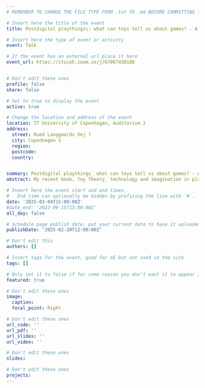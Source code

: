 ```yaml
---
# REMEMBER TO CHANGE THE FILE TYPE FROM .txt TO .md BEFORE COMMITTING THE ACTIVITY

# Insert here the title of the event
title: Postdigital playthings\: what can toys tell us about games? - A Talk by Seth Giddings

# Insert here the type of event or activity
event: Talk

# If the event has an external url place it here
event_url: https://itucph.zoom.us/j/67867438188


# Don't edit these ones
profile: false
share: false

# Set to true to display the event
active: true

# Change the location and address of the event
location: IT University of Copenhagen, Auditorium 2
address: 
  street: Rued Langgaards Vej 7
  city: Copenhagen S
  region: 
  postcode: 
  country: 


summary: Postdigital playthings_ what can toys tell us about games? - A Talk by Seth Giddings
abstract: My recent book, Toy Theory_ technology and imagination in play, asks its readers to look at the development of technology from the perspective of play rather than practical or instrumental application. What if technical innovation were driven as much by experimentation, speculation, performance and hands-on ‘toying’ as by the identification and satisfaction of immediate material needs? What if technologies were toys before they were tools? For this talk I will explore the historical, material and formal relationships between toys and games – and how these relationships are remade in the era of digital games and playthings. What happens to play when the tactile handling of toys is deferred to controllers and avatars? What are the effects on imaginative play of the technical materiality of the toy, the structuring of play through game rules, and the operation of algorithms and AI? And what might be the future of virtual-actual hybrid play?

# Insert here the event start and end times.
#   End time can optionally be hidden by prefixing the line with `#`.
date: '2025-03-04T15:00:00Z'
#date_end: '2022-09-15T13:00:00Z'
all_day: false

# Schedule page publish date, put your current date to have it uploaded instanty
publishDate: '2025-02-20T12:00:00Z'

# Don't edit this
authors: []

# Insert tags for the event, good for SE but not used in the site
tags: []

# Only set it to false if for some reason you don't want it to appear in the home, but only in the archive
featured: true

# Don't edit these ones
image:
  caption: 
  focal_point: Right

# Don't edit these ones
url_code: ''
url_pdf: ''
url_slides: ''
url_video: ''

# Don't edit these ones
slides:

# Don't edit these ones
projects:
---
```

